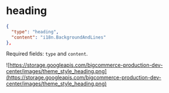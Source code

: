 # heading

```json
{
  "type": "heading",
  "content": "i18n.BackgroundAndLines"
},
```

Required fields: `type` and `content`.

![https://storage.googleapis.com/bigcommerce-production-dev-center/images/theme_style_heading.png](https://storage.googleapis.com/bigcommerce-production-dev-center/images/theme_style_heading.png)
